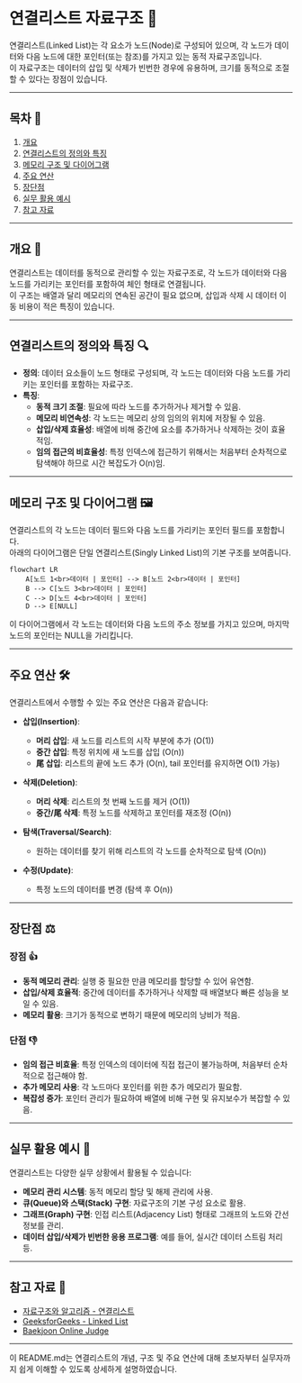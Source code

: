 # 연결리스트 자료구조 🔗

연결리스트(Linked List)는 각 요소가 노드(Node)로 구성되어 있으며, 각 노드가 데이터와 다음 노드에 대한 포인터(또는 참조)를 가지고 있는 동적 자료구조입니다.  
이 자료구조는 데이터의 삽입 및 삭제가 빈번한 경우에 유용하며, 크기를 동적으로 조절할 수 있다는 장점이 있습니다.

---

## 목차 📝
1. [개요](#개요)
2. [연결리스트의 정의와 특징](#연결리스트의-정의와-특징)
3. [메모리 구조 및 다이어그램](#메모리-구조-및-다이어그램)
4. [주요 연산](#주요-연산)
5. [장단점](#장단점)
6. [실무 활용 예시](#실무-활용-예시)
7. [참고 자료](#참고-자료)

---

## 개요 🧐
연결리스트는 데이터를 동적으로 관리할 수 있는 자료구조로, 각 노드가 데이터와 다음 노드를 가리키는 포인터를 포함하여 체인 형태로 연결됩니다.  
이 구조는 배열과 달리 메모리의 연속된 공간이 필요 없으며, 삽입과 삭제 시 데이터 이동 비용이 적은 특징이 있습니다.

---

## 연결리스트의 정의와 특징 🔍
- **정의**: 데이터 요소들이 노드 형태로 구성되며, 각 노드는 데이터와 다음 노드를 가리키는 포인터를 포함하는 자료구조.
- **특징**:
  - **동적 크기 조절**: 필요에 따라 노드를 추가하거나 제거할 수 있음.
  - **메모리 비연속성**: 각 노드는 메모리 상의 임의의 위치에 저장될 수 있음.
  - **삽입/삭제 효율성**: 배열에 비해 중간에 요소를 추가하거나 삭제하는 것이 효율적임.
  - **임의 접근의 비효율성**: 특정 인덱스에 접근하기 위해서는 처음부터 순차적으로 탐색해야 하므로 시간 복잡도가 O(n)임.

---

## 메모리 구조 및 다이어그램 🖼️
연결리스트의 각 노드는 데이터 필드와 다음 노드를 가리키는 포인터 필드를 포함합니다.  
아래의 다이어그램은 단일 연결리스트(Singly Linked List)의 기본 구조를 보여줍니다.

```mermaid
flowchart LR
    A[노드 1<br>데이터 | 포인터] --> B[노드 2<br>데이터 | 포인터]
    B --> C[노드 3<br>데이터 | 포인터]
    C --> D[노드 4<br>데이터 | 포인터]
    D --> E[NULL]
```

이 다이어그램에서 각 노드는 데이터와 다음 노드의 주소 정보를 가지고 있으며, 마지막 노드의 포인터는 NULL을 가리킵니다.

---

## 주요 연산 🛠️
연결리스트에서 수행할 수 있는 주요 연산은 다음과 같습니다:

- **삽입(Insertion)**:  
  - **머리 삽입**: 새 노드를 리스트의 시작 부분에 추가 (O(1))
  - **중간 삽입**: 특정 위치에 새 노드를 삽입 (O(n))
  - **尾 삽입**: 리스트의 끝에 노드 추가 (O(n), tail 포인터를 유지하면 O(1) 가능)

- **삭제(Deletion)**:  
  - **머리 삭제**: 리스트의 첫 번째 노드를 제거 (O(1))
  - **중간/尾 삭제**: 특정 노드를 삭제하고 포인터를 재조정 (O(n))

- **탐색(Traversal/Search)**:  
  - 원하는 데이터를 찾기 위해 리스트의 각 노드를 순차적으로 탐색 (O(n))

- **수정(Update)**:  
  - 특정 노드의 데이터를 변경 (탐색 후 O(n))

---

## 장단점 ⚖️

### 장점 👍
- **동적 메모리 관리**: 실행 중 필요한 만큼 메모리를 할당할 수 있어 유연함.
- **삽입/삭제 효율적**: 중간에 데이터를 추가하거나 삭제할 때 배열보다 빠른 성능을 보일 수 있음.
- **메모리 활용**: 크기가 동적으로 변하기 때문에 메모리의 낭비가 적음.

### 단점 👎
- **임의 접근 비효율**: 특정 인덱스의 데이터에 직접 접근이 불가능하며, 처음부터 순차적으로 접근해야 함.
- **추가 메모리 사용**: 각 노드마다 포인터를 위한 추가 메모리가 필요함.
- **복잡성 증가**: 포인터 관리가 필요하여 배열에 비해 구현 및 유지보수가 복잡할 수 있음.

---

## 실무 활용 예시 💼
연결리스트는 다양한 실무 상황에서 활용될 수 있습니다:
- **메모리 관리 시스템**: 동적 메모리 할당 및 해제 관리에 사용.
- **큐(Queue)와 스택(Stack) 구현**: 자료구조의 기본 구성 요소로 활용.
- **그래프(Graph) 구현**: 인접 리스트(Adjacency List) 형태로 그래프의 노드와 간선 정보를 관리.
- **데이터 삽입/삭제가 빈번한 응용 프로그램**: 예를 들어, 실시간 데이터 스트림 처리 등.

---

## 참고 자료 🔗
- [자료구조와 알고리즘 - 연결리스트](https://ko.wikipedia.org/wiki/연결_리스트)  
- [GeeksforGeeks - Linked List](https://www.geeksforgeeks.org/data-structures/linked-list/)  
- [Baekjoon Online Judge](https://www.acmicpc.net/)

---

이 README.md는 연결리스트의 개념, 구조 및 주요 연산에 대해 초보자부터 실무자까지 쉽게 이해할 수 있도록 상세하게 설명하였습니다.